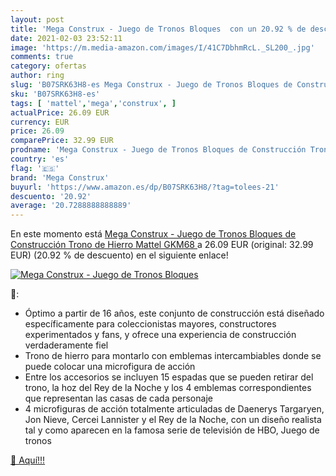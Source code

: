 ```yaml
---
layout: post
title: 'Mega Construx - Juego de Tronos Bloques  con un 20.92 % de descuento'
date: 2021-02-03 23:52:11
image: 'https://m.media-amazon.com/images/I/41C7DbhmRcL._SL200_.jpg'
comments: true
category: ofertas
author: ring
slug: 'B07SRK63H8-es Mega Construx - Juego de Tronos Bloques de Construcción...'
sku: 'B07SRK63H8-es'
tags: [ 'mattel','mega','construx', ]
actualPrice: 26.09 EUR
currency: EUR
price: 26.09
comparePrice: 32.99 EUR
prodname: 'Mega Construx - Juego de Tronos Bloques de Construcción Trono de Hierro  Mattel GKM68 '
country: 'es'
flag: '🇪🇸'
brand: 'Mega Construx'
buyurl: 'https://www.amazon.es/dp/B07SRK63H8/?tag=tolees-21'
descuento: '20.92'
average: '20.7288888888889'
---
```


En este momento está [Mega Construx - Juego de Tronos Bloques de Construcción Trono de Hierro  Mattel GKM68 ](https://www.amazon.es/dp/B07SRK63H8/?tag=tolees-21) a 26.09 EUR (original: 32.99 EUR) (20.92 %  de descuento) en el siguiente enlace!

[![Mega Construx - Juego de Tronos Bloques ](https://m.media-amazon.com/images/I/41C7DbhmRcL._SL200_.jpg)](https://www.amazon.es/dp/B07SRK63H8/?tag=tolees-21)

🔎:

- Óptimo a partir de 16 años, este conjunto de construcción está diseñado específicamente para coleccionistas mayores, constructores experimentados y fans, y ofrece una experiencia de construcción verdaderamente fiel
- Trono de hierro para montarlo con emblemas intercambiables donde se puede colocar una microfigura de acción
- Entre los accesorios se incluyen 15 espadas que se pueden retirar del trono, la hoz del Rey de la Noche y los 4 emblemas correspondientes que representan las casas de cada personaje
- 4 microfiguras de acción totalmente articuladas de Daenerys Targaryen, Jon Nieve, Cercei Lannister y el Rey de la Noche, con un diseño realista tal y como aparecen en la famosa serie de televisión de HBO, Juego de tronos

[🛒 Aquí!!!](https://www.amazon.es/dp/B07SRK63H8/?tag=tolees-21)

